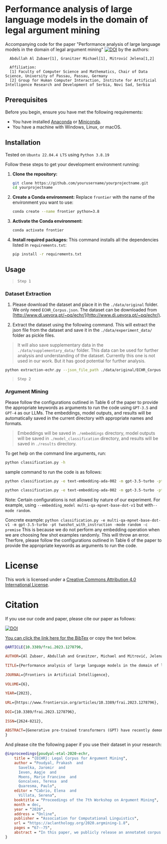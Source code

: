 # Performance analysis of large language models in the domain of legal argument mining

Accompanying code for the paper "Performance analysis of large language models in the domain of legal argument mining" [![DOI](https://zenodo.org/badge/DOI/10.3389/frai.2023.1278796.svg)](https://doi.org/10.3389/frai.2023.1278796)
by the authors:



      Abdullah Al Zubaer[1], Granitzer Michael[1], Mitrović Jelena[1,2]

      Affiliation:
      [1] Faculty of Computer Science and Mathematics, Chair of Data Science, University of Passau, Passau, Germany
      [2] Group for Human Computer Interaction, Institute for Artificial Intelligence Research and Development of Serbia, Novi Sad, Serbia


## Prerequisites

Before you begin, ensure you have met the following requirements:
- You have installed [Anaconda](https://www.anaconda.com/products/distribution) or [Miniconda](https://docs.conda.io/en/latest/miniconda.html).
- You have a machine with Windows, Linux, or macOS.

## Installation

Tested on `Ubuntu 22.04.4 LTS` using `Python 3.8.19`

Follow these steps to get your development environment running:

1. **Clone the repository:**
   ```bash
   git clone https://github.com/yourusername/yourprojectname.git
   cd yourprojectname
   ```

2. **Create a Conda environment:**
   Replace `frontier` with the name of the environment you want to use:
   ```bash
   conda create --name frontier python=3.8  
   ```

3. **Activate the Conda environment:**
   ```bash
   conda activate frontier
   ```

4. **Install required packages:**
   This command installs all the dependencies listed in `requirements.txt`:
   ```bash
   pip install -r requirements.txt
   ```
## Usage


> `Step 1`

### Dataset Extraction

1. Please download the dataset and place it in the `./data/original` folder. We only need `ECHR_Corpus.json`. The dataset can be downloaded from [http://www.di.uevora.pt/~pq/echr/](http://www.di.uevora.pt/~pq/echr/). 

2. Extract the dataset using the following command. This will extract the json file from the dataset and save it in the `./data/experiment_data/` folder as pickle files.

> It will also save supplementary data in the `./data/supplementary_data/` folder. This data can be used for further analysis and understanding of the dataset. Currently this one is not used in our work. But it has good potential for further analysis.


```bash
python extraction-echr.py --json_file_path ./data/original/ECHR_Corpus.json
```
> `Step 2`
### Argument Mining
Please follow the configurations outlined in Table 6 of the paper to provide the appropriate keywords as arguments to run the code using `GPT-3.5` and `GPT-4` as our LLMs. The embeddings, model outputs, and results will be automatically saved in the current directory with appropriate names and formats.

> Embeddings will be saved in `./embeddings` directory, model outputs will be saved in `./model_classification` directory, and results will be saved in `./results` directory.


To get help on the command line arguments, run:
```bash
python classification.py -h
```

sample command to run the code is as follows:

```bash
python classification.py -e text-embedding-ada-002 -m gpt-3.5-turbo -pt twoshot_with_instruction -mode similar -c premise

python classification.py -e text-embedding-ada-002 -m gpt-3.5-turbo -pt twoshot_with_instruction -mode similar -c conclusion
```

Note: Certain configurations is not allowed by nature of our experiment. For example, using `--embedding_model multi-qa-mpnet-base-dot-v1` but with`--mode random`. 

Concrete example: `python classification.py -e multi-qa-mpnet-base-dot-v1 -m gpt-3.5-turbo -pt twoshot_with_instruction -mode random -c premise` This is because we do not perform any embedding operation when we are choosing few shot examples randomly. This will throw an error. Therfore, please follow the configurations outlined in Table 6 of the paper to provide the appropriate keywords as arguments to run the code.

# License

This work is licensed under a [Creative Commons Attribution 4.0 International License](https://creativecommons.org/licenses/by/4.0/).


# Citation

If you use our code and paper, please cite our paper as follows:

[![DOI](https://zenodo.org/badge/DOI/10.3389/frai.2023.1278796.svg)](https://doi.org/10.3389/frai.2023.1278796)


[You can click the link here for the BibTex](https://www.frontiersin.org/journals/artificial-intelligence/articles/10.3389/frai.2023.1278796/bibTex) or copy the text below.


```bibtex
@ARTICLE{10.3389/frai.2023.1278796,
  
AUTHOR={Al Zubaer, Abdullah and Granitzer, Michael and Mitrović, Jelena},   
	 
TITLE={Performance analysis of large language models in the domain of legal argument mining},      
	
JOURNAL={Frontiers in Artificial Intelligence},      
	
VOLUME={6},           
	
YEAR={2023},      
	  
URL={https://www.frontiersin.org/articles/10.3389/frai.2023.1278796},       
	
DOI={10.3389/frai.2023.1278796},      
	
ISSN={2624-8212},   
   
ABSTRACT={Generative pre-trained transformers (GPT) have recently demonstrated excellent performance in various natural language tasks. The development of ChatGPT and the recently released GPT-4 model has shown competence in solving complex and higher-order reasoning tasks without further training or fine-tuning. However, the applicability and strength of these models in classifying legal texts in the context of argument mining are yet to be realized and have not been tested thoroughly. In this study, we investigate the effectiveness of GPT-like models, specifically GPT-3.5 and GPT-4, for argument mining via prompting. We closely study the model's performance considering diverse prompt formulation and example selection in the prompt via semantic search using state-of-the-art embedding models from OpenAI and sentence transformers. We primarily concentrate on the argument component classification task on the legal corpus from the European Court of Human Rights. To address these models' inherent non-deterministic nature and make our result statistically sound, we conducted 5-fold cross-validation on the test set. Our experiments demonstrate, quite surprisingly, that relatively small domain-specific models outperform GPT 3.5 and GPT-4 in the F1-score for premise and conclusion classes, with 1.9% and 12% improvements, respectively. We hypothesize that the performance drop indirectly reflects the complexity of the structure in the dataset, which we verify through prompt and data analysis. Nevertheless, our results demonstrate a noteworthy variation in the performance of GPT models based on prompt formulation. We observe comparable performance between the two embedding models, with a slight improvement in the local model's ability for prompt selection. This suggests that local models are as semantically rich as the embeddings from the OpenAI model. Our results indicate that the structure of prompts significantly impacts the performance of GPT models and should be considered when designing them.}
}
```


And please cite the following paper if you use their dataset in your research:

```bibtex
@inproceedings{poudyal-etal-2020-echr,
    title = "{ECHR}: Legal Corpus for Argument Mining",
    author = "Poudyal, Prakash  and
      Savelka, Jaromir  and
      Ieven, Aagje  and
      Moens, Marie Francine  and
      Goncalves, Teresa  and
      Quaresma, Paulo",
    editor = "Cabrio, Elena  and
      Villata, Serena",
    booktitle = "Proceedings of the 7th Workshop on Argument Mining",
    month = dec,
    year = "2020",
    address = "Online",
    publisher = "Association for Computational Linguistics",
    url = "https://aclanthology.org/2020.argmining-1.8",
    pages = "67--75",
    abstract = "In this paper, we publicly release an annotated corpus of 42 decisions of the European Court of Human Rights (ECHR). The corpus is annotated in terms of three types of clauses useful in argument mining: premise, conclusion, and non-argument parts of the text. Furthermore, relationships among the premises and conclusions are mapped. We present baselines for three tasks that lead from unstructured texts to structured arguments. The tasks are argument clause recognition, clause relation prediction, and premise/conclusion recognition. Despite a straightforward application of the bidirectional encoders from Transformers (BERT), we obtained very promising results F1 0.765 on argument recognition, 0.511 on relation prediction, and 0.859/0.628 on premise/conclusion recognition). The results suggest the usefulness of pre-trained language models based on deep neural network architectures in argument mining. Because of the simplicity of the baselines, there is ample space for improvement in future work based on the released corpus.",
}
```
